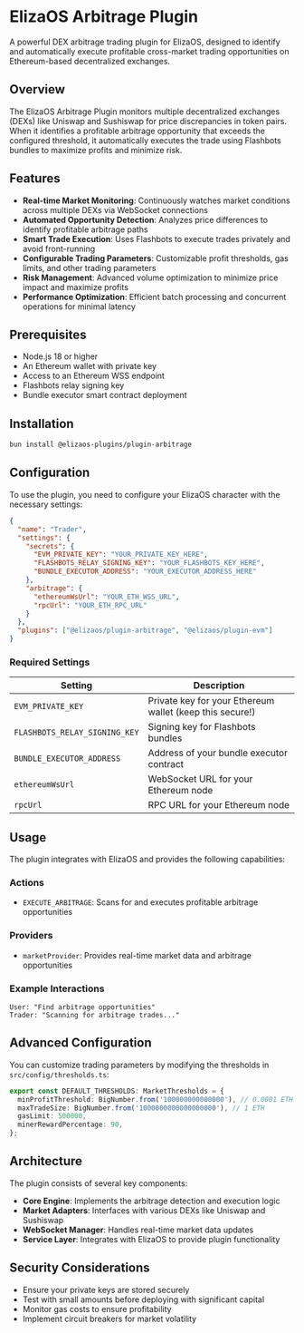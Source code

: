 # ElizaOS Arbitrage Plugin

A powerful DEX arbitrage trading plugin for ElizaOS, designed to identify and automatically execute profitable cross-market trading opportunities on Ethereum-based decentralized exchanges.

## Overview

The ElizaOS Arbitrage Plugin monitors multiple decentralized exchanges (DEXs) like Uniswap and Sushiswap for price discrepancies in token pairs. When it identifies a profitable arbitrage opportunity that exceeds the configured threshold, it automatically executes the trade using Flashbots bundles to maximize profits and minimize risk.

## Features

- **Real-time Market Monitoring**: Continuously watches market conditions across multiple DEXs via WebSocket connections
- **Automated Opportunity Detection**: Analyzes price differences to identify profitable arbitrage paths
- **Smart Trade Execution**: Uses Flashbots to execute trades privately and avoid front-running
- **Configurable Trading Parameters**: Customizable profit thresholds, gas limits, and other trading parameters
- **Risk Management**: Advanced volume optimization to minimize price impact and maximize profits
- **Performance Optimization**: Efficient batch processing and concurrent operations for minimal latency

## Prerequisites

- Node.js 18 or higher
- An Ethereum wallet with private key
- Access to an Ethereum WSS endpoint
- Flashbots relay signing key
- Bundle executor smart contract deployment

## Installation

```bash
bun install @elizaos-plugins/plugin-arbitrage
```

## Configuration

To use the plugin, you need to configure your ElizaOS character with the necessary settings:

```json
{
  "name": "Trader",
  "settings": {
    "secrets": {
      "EVM_PRIVATE_KEY": "YOUR_PRIVATE_KEY_HERE",
      "FLASHBOTS_RELAY_SIGNING_KEY": "YOUR_FLASHBOTS_KEY_HERE",
      "BUNDLE_EXECUTOR_ADDRESS": "YOUR_EXECUTOR_ADDRESS_HERE"
    },
    "arbitrage": {
      "ethereumWsUrl": "YOUR_ETH_WSS_URL",
      "rpcUrl": "YOUR_ETH_RPC_URL"
    }
  },
  "plugins": ["@elizaos/plugin-arbitrage", "@elizaos/plugin-evm"]
}
```

### Required Settings

| Setting                       | Description                                              |
| ----------------------------- | -------------------------------------------------------- |
| `EVM_PRIVATE_KEY`             | Private key for your Ethereum wallet (keep this secure!) |
| `FLASHBOTS_RELAY_SIGNING_KEY` | Signing key for Flashbots bundles                        |
| `BUNDLE_EXECUTOR_ADDRESS`     | Address of your bundle executor contract                 |
| `ethereumWsUrl`               | WebSocket URL for your Ethereum node                     |
| `rpcUrl`                      | RPC URL for your Ethereum node                           |

## Usage

The plugin integrates with ElizaOS and provides the following capabilities:

### Actions

- `EXECUTE_ARBITRAGE`: Scans for and executes profitable arbitrage opportunities

### Providers

- `marketProvider`: Provides real-time market data and arbitrage opportunities

### Example Interactions

```
User: "Find arbitrage opportunities"
Trader: "Scanning for arbitrage trades..."
```

## Advanced Configuration

You can customize trading parameters by modifying the thresholds in `src/config/thresholds.ts`:

```typescript
export const DEFAULT_THRESHOLDS: MarketThresholds = {
  minProfitThreshold: BigNumber.from('100000000000000'), // 0.0001 ETH
  maxTradeSize: BigNumber.from('1000000000000000000'), // 1 ETH
  gasLimit: 500000,
  minerRewardPercentage: 90,
};
```

## Architecture

The plugin consists of several key components:

- **Core Engine**: Implements the arbitrage detection and execution logic
- **Market Adapters**: Interfaces with various DEXs like Uniswap and Sushiswap
- **WebSocket Manager**: Handles real-time market data updates
- **Service Layer**: Integrates with ElizaOS to provide plugin functionality

## Security Considerations

- Ensure your private keys are stored securely
- Test with small amounts before deploying with significant capital
- Monitor gas costs to ensure profitability
- Implement circuit breakers for market volatility
